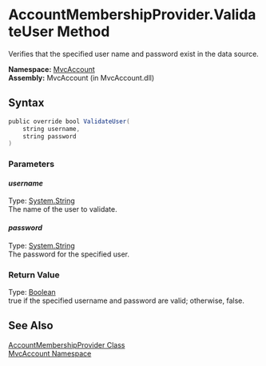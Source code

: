 AccountMembershipProvider.ValidateUser Method
=============================================
Verifies that the specified user name and password exist in the data source.

**Namespace:** [MvcAccount][1]  
**Assembly:** MvcAccount (in MvcAccount.dll)

Syntax
------

```csharp
public override bool ValidateUser(
	string username,
	string password
)
```

### Parameters

#### *username*
Type: [System.String][2]  
The name of the user to validate.

#### *password*
Type: [System.String][2]  
The password for the specified user.

### Return Value
Type: [Boolean][3]  
true if the specified username and password are valid; otherwise, false.

See Also
--------
[AccountMembershipProvider Class][4]  
[MvcAccount Namespace][1]  

[1]: ../README.md
[2]: http://msdn.microsoft.com/en-us/library/s1wwdcbf
[3]: http://msdn.microsoft.com/en-us/library/a28wyd50
[4]: README.md